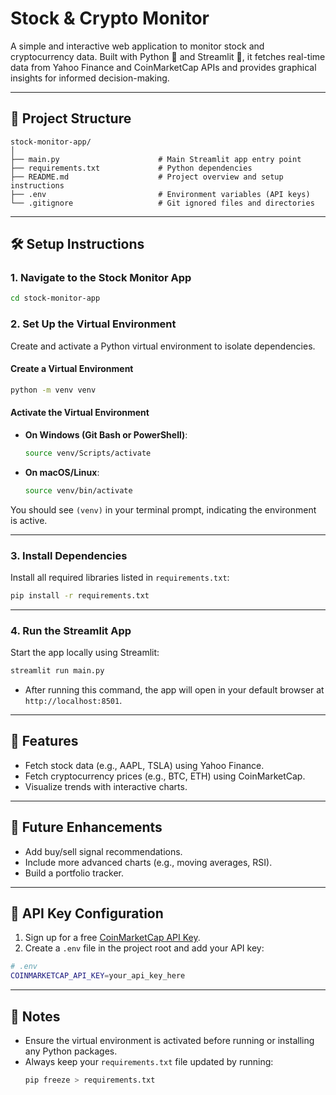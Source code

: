 # Stock & Crypto Monitor

A simple and interactive web application to monitor stock and cryptocurrency data. Built with Python 🐍 and Streamlit 🎈, it fetches real-time data from Yahoo Finance and CoinMarketCap APIs and provides graphical insights for informed decision-making.

---

## 📂 Project Structure

```plaintext
stock-monitor-app/
│
├── main.py                      # Main Streamlit app entry point
├── requirements.txt             # Python dependencies
├── README.md                    # Project overview and setup instructions
├── .env                         # Environment variables (API keys)
└── .gitignore                   # Git ignored files and directories
```

---

## 🛠️ Setup Instructions

### **1. Navigate to the Stock Monitor App**

```bash
cd stock-monitor-app
```

### **2. Set Up the Virtual Environment**

Create and activate a Python virtual environment to isolate dependencies.

#### Create a Virtual Environment

```bash
python -m venv venv
```

#### Activate the Virtual Environment

- **On Windows (Git Bash or PowerShell)**:
  ```bash
  source venv/Scripts/activate
  ```
- **On macOS/Linux**:
  ```bash
  source venv/bin/activate
  ```

You should see `(venv)` in your terminal prompt, indicating the environment is active.

---

### **3. Install Dependencies**

Install all required libraries listed in `requirements.txt`:

```bash
pip install -r requirements.txt
```

---

### **4. Run the Streamlit App**

Start the app locally using Streamlit:

```bash
streamlit run main.py
```

- After running this command, the app will open in your default browser at `http://localhost:8501`.

---

## 🧩 Features

- Fetch stock data (e.g., AAPL, TSLA) using Yahoo Finance.
- Fetch cryptocurrency prices (e.g., BTC, ETH) using CoinMarketCap.
- Visualize trends with interactive charts.

---

## 🚀 Future Enhancements

- Add buy/sell signal recommendations.
- Include more advanced charts (e.g., moving averages, RSI).
- Build a portfolio tracker.

---

## 🔑 API Key Configuration

1. Sign up for a free [CoinMarketCap API Key](https://coinmarketcap.com/api/).
2. Create a `.env` file in the project root and add your API key:

```bash
# .env
COINMARKETCAP_API_KEY=your_api_key_here
```

---

## 📝 Notes

- Ensure the virtual environment is activated before running or installing any Python packages.
- Always keep your `requirements.txt` file updated by running:
  ```bash
  pip freeze > requirements.txt

  ```
